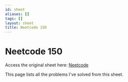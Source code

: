 ```yaml
---
id: sheet
aliases: []
tags: []
layout: sheet
title: Neetcode 150
---
```


# Neetcode 150

Access the original sheet here: [Neetcode](https://neetcode.io/practice)

This page lists all the problems I've solved from this sheet.
